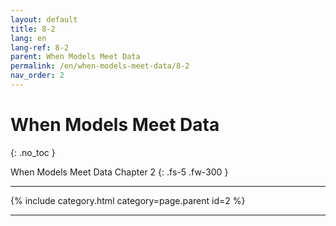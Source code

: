 ```yaml
---
layout: default
title: 8-2
lang: en
lang-ref: 8-2
parent: When Models Meet Data
permalink: /en/when-models-meet-data/8-2
nav_order: 2
---
```


# When Models Meet Data
{: .no_toc }


When Models Meet Data Chapter 2
{: .fs-5 .fw-300 }

---

{% include category.html category=page.parent id=2 %}

---

